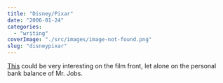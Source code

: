```yaml
---
title: "Disney/Pixar"
date: "2006-01-24"
categories: 
  - "writing"
coverImage: "./src/images/image-not-found.png"
slug: "disneypixar"
---
```


[This](http://www.businessweek.com/technology/content/jan2006/tc20060124_959402.htm?campaign_id=topStories_ssi_5) could be very interesting on the film front, let alone on the personal bank balance of Mr. Jobs.
